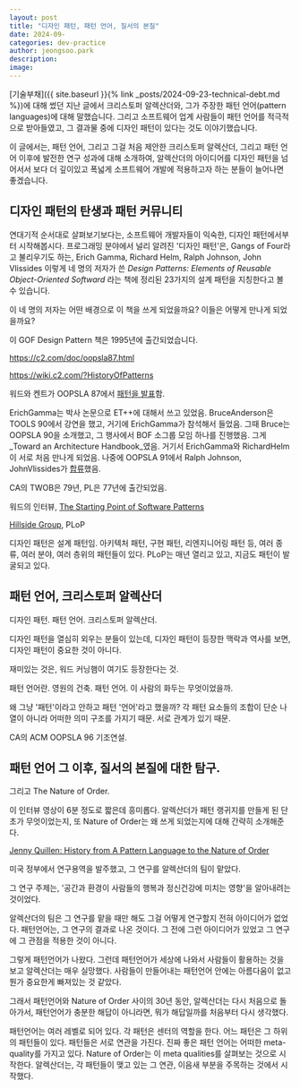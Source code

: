 ```yaml
---
layout: post
title: "디자인 패턴, 패턴 언어, 질서의 본질"
date: 2024-09-
categories: dev-practice
author: jeongsoo.park
description: 
image: 
---
```


[기술부채]({{ site.baseurl }}{% link _posts/2024-09-23-technical-debt.md %})에 대해 썼던 지난 글에서 크리스토퍼 알렉산더와, 그가 주장한 패턴 언어(pattern languages)에 대해 말했습니다. 그리고 소프트웨어 업계 사람들이 패턴 언어를 적극적으로 받아들였고, 그 결과물 중에 디자인 패턴이 있다는 것도 이야기했습니다.

이 글에서는, 패턴 언어, 그리고 그걸 처음 제안한 크리스토퍼 알렉산더, 그리고 패턴 언어 이후에 발전한 연구 성과에 대해 소개하여, 알렉산더의 아이디어를 디자인 패턴을 넘어서서 보다 더 깊이있고 폭넓게 소프트웨어 개발에 적용하고자 하는 분들이 늘어나면 좋겠습니다.


## 디자인 패턴의 탄생과 패턴 커뮤니티

연대기적 순서대로 살펴보기보다는, 소프트웨어 개발자들이 익숙한, 디자인 패턴에서부터 시작해봅시다. 프로그래밍 분야에서 널리 알려진 '디자인 패턴'은, Gangs of Four라고 불리우기도 하는, Erich Gamma, Richard Helm, Ralph Johnson, John Vlissides 이렇게 네 명의 저자가 쓴 _Design Patterns: Elements of Reusable Object-Oriented Softward_ 라는 책에 정리된 23가지의 설계 패턴을 지칭한다고 볼 수 있습니다.

이 네 명의 저자는 어떤 배경으로 이 책을 쓰게 되었을까요? 이들은 어떻게 만나게 되었을까요?

이 GOF Design Pattern 책은 1995년에 출간되었습니다. 

https://c2.com/doc/oopsla87.html

https://wiki.c2.com/?HistoryOfPatterns

워드와 켄트가 OOPSLA 87에서 [패턴을 발표](https://c2.com/doc/oopsla87.html)함.

ErichGamma는 박사 논문으로 ET++에 대해서 쓰고 있었음. BruceAnderson은 TOOLS 90에서 강연을 했고, 거기에 ErichGamma가 참석해서 들었음. 그때 Bruce는 OOPSLA 90을 소개했고, 그 행사에서 BOF 소그룹 모임 하나를 진행했음. 그게 _Toward an Architecture Handbook_였음. 거기서 ErichGamma와 RichardHelm이 서로 처음 만나게 되었음. 나중에 OOPSLA 91에서 Ralph Johnson, JohnVlissides가 [합류](https://wiki.c2.com/?KentAndRalphAtTheArchitectureWorkshop)했음.

CA의 TWOB은 79년, PL은 77년에 출간되었음.

워드의 인터뷰, [The Starting Point of Software Patterns](https://www.youtube.com/watch?v=_V0kVOLOCrY)

[Hillside Group](https://hillside.net/home/history), PLoP

디자인 패턴은 설계 패턴임. 아키텍처 패턴, 구현 패턴, 리엔지니어링 패턴 등, 여러 종류, 여러 분야, 여러 층위의 패턴들이 있다. PLoP는 매년 열리고 있고, 지금도 패턴이 발굴되고 있다. 


## 패턴 언어, 크리스토퍼 알렉산더

디자인 패턴. 패턴 언어. 크리스토퍼 알렉산더.

디자인 패턴을 열심히 외우는 분들이 있는데, 디자인 패턴이 등장한 맥락과 역사를 보면, 디자인 패턴이 중요한 것이 아니다.

재미있는 것은, 워드 커닝햄이 여기도 등장한다는 것.

패턴 언어란. 영원의 건축. 패턴 언어. 이 사람의 화두는 무엇이었을까.

왜 그냥 '패턴'이라고 안하고 패턴 '언어'라고 했을까? 각 패턴 요소들의 조합이 단순 나열이 아니라 어떠한 의미 구조를 가지기 때문. 서로 관계가 있기 때문.

CA의 ACM OOPSLA 96 기조연설.




## 패턴 언어 그 이후, 질서의 본질에 대한 탐구.

그리고 The Nature of Order.

이 인터뷰 영상이 6분 정도로 짧은데 흥미롭다. 알렉산더가 패턴 랭귀지를 만들게 된 단초가 무엇이었는지, 또 Nature of Order는 왜 쓰게 되었는지에 대해 간략히 소개해준다.

[Jenny Quillen: History from A Pattern Language to the Nature of Order](https://www.youtube.com/watch?v=ad5XAPgKJoM)

미국 정부에서 연구용역을 발주했고, 그 연구를 알렉산더의 팀이 맡았다.

그 연구 주제는, '공간과 환경이 사람들의 행복과 정신건강에 미치는 영향'을 알아내려는 것이었다.

알렉산더의 팀은 그 연구를 맡을 때만 해도 그걸 어떻게 연구할지 전혀 아이디어가 없었다. 패턴언어는, 그 연구의 결과로 나온 것이다. 그 전에 그런 아이디어가 있었고 그 연구에 그 관점을 적용한 것이 아니다.

그렇게 패턴언어가 나왔다. 그런데 패턴언어가 세상에 나와서 사람들이 활용하는 것을 보고 알렉산더는 매우 실망했다. 사람들이 만들어내는 패턴언어 안에는 아름다움이 없고 뭔가 중요한게 빠져있는 것 같았다.

그래서 패턴언어와 Nature of Order 사이의 30년 동안, 알렉산더는 다시 처음으로 돌아가서, 패턴언어가 충분한 해답이 아니라면, 뭐가 해답일까를 처음부터 다시 생각했다.

패턴언어는 여러 레벨로 되어 있다. 각 패턴은 센터의 역할을 한다. 어느 패턴은 그 하위의 패턴들이 있다. 패턴들은 서로 연관을 가진다. 진짜 좋은 패턴 언어는 어떠한 meta-quality를 가지고 있다. Nature of Order는 이 meta qualities를 살펴보는 것으로 시작한다. 알렉산더는, 각 패턴들이 맺고 있는 그 연관, 이음새 부분을 주목하는 것에서 시작했다.
